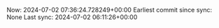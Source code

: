 Now: 2024-07-02 07:36:24.728249+00:00 Earliest commit since sync: None Last sync: 2024-07-02 06:11:26+00:00
